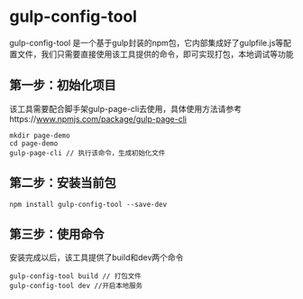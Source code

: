 # gulp-config-tool 

gulp-config-tool 是一个基于gulp封装的npm包，它内部集成好了gulpfile.js等配置文件，我们只需要直接使用该工具提供的命令，即可实现打包，本地调试等功能


## 第一步：初始化项目

该工具需要配合脚手架gulp-page-cli去使用，具体使用方法请参考https://www.npmjs.com/package/gulp-page-cli
```
mkdir page-demo
cd page-demo
gulp-page-cli // 执行该命令，生成初始化文件
```

## 第二步：安装当前包

```
npm install gulp-config-tool --save-dev
```

## 第三步：使用命令

安装完成以后，该工具提供了build和dev两个命令

```
gulp-config-tool build // 打包文件
gulp-config-tool dev //开启本地服务
```
